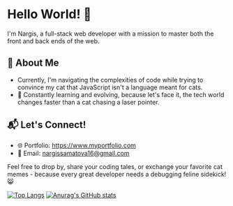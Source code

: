 # Hello World! 👋

I'm Nargis, a full-stack web developer with a mission to master both the front and back ends of the web.


## 🚀 About Me

- Currently, I'm navigating the complexities of code while trying to convince my cat that JavaScript isn't a language meant for cats.
- 🌱 Constantly learning and evolving, because let's face it, the tech world changes faster than a cat chasing a laser pointer.

## 📬 Let's Connect!
- 🌐 Portfolio: https://www.myportfolio.com
- 📧 Email: nargissamatova16@gmail.com

Feel free to drop by, share your coding tales, or exchange your favorite cat memes - because every great developer needs a debugging feline sidekick! 😸

[![Top Langs](https://github-readme-stats.vercel.app/api/top-langs/?username=Nargissamatova&layout=donut)](https://github.com/Nargissamatova/github-readme-stats)
[![Anurag's GitHub stats](https://github-readme-stats.vercel.app/api?username=Nargissamatova)](https://github.com/Nargissamatova/github-readme-stats)
